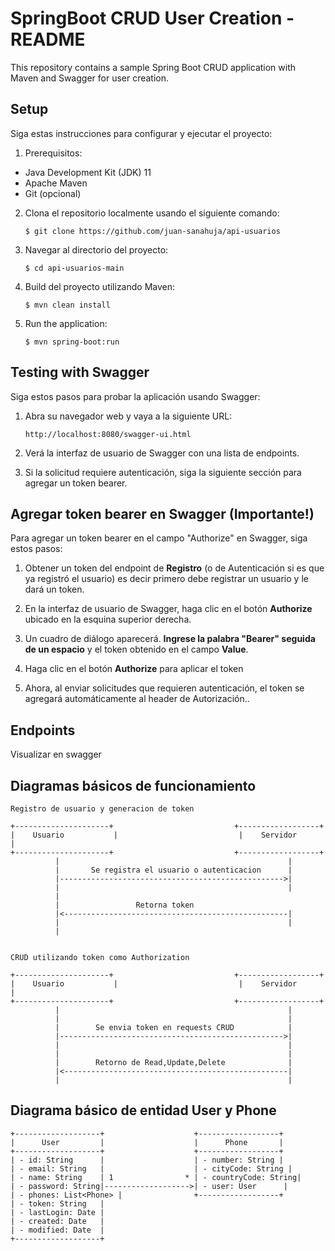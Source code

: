 # SpringBoot CRUD User Creation - README

This repository contains a sample Spring Boot CRUD application with Maven and Swagger for user creation.

## Setup

Siga estas instrucciones para configurar y ejecutar el proyecto:

1. Prerequisitos:
  - Java Development Kit (JDK) 11
  - Apache Maven
  - Git (opcional)

2. Clona el repositorio localmente usando el siguiente comando:
   ```
   $ git clone https://github.com/juan-sanahuja/api-usuarios
   ```

3. Navegar al directorio del proyecto:
   ```
   $ cd api-usuarios-main
   ```

4. Build del proyecto utilizando Maven:
   ```
   $ mvn clean install
   ```

5. Run the application:
   ```
   $ mvn spring-boot:run
   ```

## Testing with Swagger

   Siga estos pasos para probar la aplicación usando Swagger:

1. Abra su navegador web y vaya a la siguiente URL:
   ```
   http://localhost:8080/swagger-ui.html
   ```
   
2. Verá la interfaz de usuario de Swagger con una lista de endpoints.

3. Si la solicitud requiere autenticación, siga la siguiente sección para agregar un token bearer.

## Agregar token bearer en Swagger (Importante!)

Para agregar un token bearer en el campo "Authorize" en Swagger, siga estos pasos:

1. Obtener un token del endpoint de **Registro** (o de Autenticación si es que ya registró el usuario) es decir primero debe registrar un usuario y le dará un token.

2. En la interfaz de usuario de Swagger, haga clic en el botón **Authorize** ubicado en la esquina superior derecha.

3. Un cuadro de diálogo aparecerá. **Ingrese la palabra "Bearer" seguida de un espacio** y el token obtenido en el campo **Value**.

4. Haga clic en el botón **Authorize** para aplicar el token

5. Ahora, al enviar solicitudes que requieren autenticación, el token se agregará automáticamente al header de Autorización..

## Endpoints

Visualizar en swagger

## Diagramas básicos de funcionamiento

```
Registro de usuario y generacion de token

+---------------------+                           +------------------+
|    Usuario           |                           |    Servidor       |
+---------------------+                           +------------------+
          |                                                   |
          |       Se registra el usuario o autenticacion      |
          |-------------------------------------------------->|
          |                                                   |
          |                                                 
          |                 Retorna token
          |<--------------------------------------------------|
          |                                                   |
          |                               
                              
                                         
CRUD utilizando token como Authorization
                 
+---------------------+                           +------------------+
|    Usuario           |                           |    Servidor       |
+---------------------+                           +------------------+
          |                                                   |
          |                                                   | 
          |        Se envia token en requests CRUD            | 
          |-------------------------------------------------->|
          |                                                   |
          |                                                   |
          |        Retorno de Read,Update,Delete              |
          |<--------------------------------------------------|
          |                                                   |
```

## Diagrama básico de entidad User y Phone

```
+-------------------+                    +------------------+
|      User         |                    |      Phone       |
+-------------------+                    +------------------+
| - id: String      |                    | - number: String |
| - email: String   |                    | - cityCode: String |
| - name: String    | 1                * | - countryCode: String|
| - password: String|------------------->| - user: User      |
| - phones: List<Phone> |                +------------------+
| - token: String   |
| - lastLogin: Date |
| - created: Date   |
| - modified: Date  |
+-------------------+
```